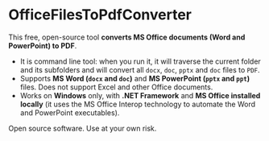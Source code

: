 # OfficeFilesToPdfConverter

This free, open-source tool **converts MS Office documents (Word and PowerPoint) to PDF**.
 - It is command line tool: when you run it, it will traverse the current folder and its subfolders and will convert all `docx`, `doc`, `pptx` and `doc` files to `PDF`.
 - Supports **MS Word (`docx` and `doc`)** and **MS PowerPoint (`pptx` and `ppt`)** files. Does not support Excel and other Office documents.
 - Works on **Windows** only, with **.NET Framework** and **MS Office installed locally** (it uses the MS Office Interop technology to automate the Word and PowerPoint executables).

Open source software. Use at your own risk.
